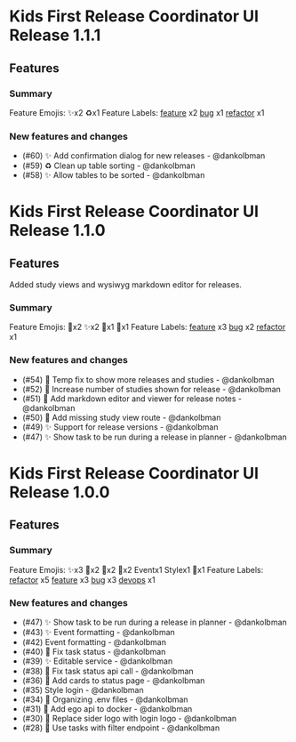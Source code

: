 # Kids First Release Coordinator UI Release 1.1.1

## Features

### Summary

Feature Emojis: ✨x2 ♻️x1 
Feature Labels: [feature](https://api.github.com/repos/kids-first/kf-ui-release-coordinator/labels/feature) x2 [bug](https://api.github.com/repos/kids-first/kf-ui-release-coordinator/labels/bug) x1 [refactor](https://api.github.com/repos/kids-first/kf-ui-release-coordinator/labels/refactor) x1

### New features and changes

- (#60) ✨ Add confirmation dialog for new releases - @dankolbman
- (#59) ♻️ Clean up table sorting - @dankolbman
- (#58) ✨ Allow tables to be sorted - @dankolbman


# Kids First Release Coordinator UI Release 1.1.0

## Features

Added study views and wysiwyg markdown editor for releases.

### Summary

Feature Emojis: 🐛x2 ✨x2 🔧x1 🎨x1
Feature Labels: [feature](https://api.github.com/repos/kids-first/kf-ui-release-coordinator/labels/feature) x3 [bug](https://api.github.com/repos/kids-first/kf-ui-release-coordinator/labels/bug) x2 [refactor](https://api.github.com/repos/kids-first/kf-ui-release-coordinator/labels/refactor) x1

### New features and changes

- (#54) 🐛 Temp fix to show more releases and studies - @dankolbman
- (#52) 🔧 Increase number of studies shown for release - @dankolbman
- (#51) 🎨 Add markdown editor and viewer for release notes - @dankolbman
- (#50) 🐛 Add missing study view route - @dankolbman
- (#49) ✨ Support for release versions - @dankolbman
- (#47) ✨ Show task to be run during a release in planner - @dankolbman


# Kids First Release Coordinator UI Release 1.0.0

## Features

### Summary

Feature Emojis: ✨x3 🐛x2 🎨x2 🔧x2 Eventx1 Stylex1 🚚x1
Feature Labels: [refactor](https://api.github.com/repos/kids-first/kf-ui-release-coordinator/labels/refactor) x5 [feature](https://api.github.com/repos/kids-first/kf-ui-release-coordinator/labels/feature) x3 [bug](https://api.github.com/repos/kids-first/kf-ui-release-coordinator/labels/bug) x3 [devops](https://api.github.com/repos/kids-first/kf-ui-release-coordinator/labels/devops) x1

### New features and changes

- (#47) ✨ Show task to be run during a release in planner - @dankolbman
- (#43) ✨ Event formatting - @dankolbman
- (#42) Event formatting - @dankolbman
- (#40) 🐛 Fix task status - @dankolbman
- (#39) ✨ Editable service - @dankolbman
- (#38) 🐛 Fix task status api call - @dankolbman
- (#36) 🎨 Add cards to status page - @dankolbman
- (#35) Style login - @dankolbman
- (#34) 🚚 Organizing .env files - @dankolbman
- (#31) 🔧 Add ego api to docker - @dankolbman
- (#30) 🎨 Replace sider logo with login logo - @dankolbman
- (#28) 🔧 Use tasks with filter endpoint - @dankolbman
